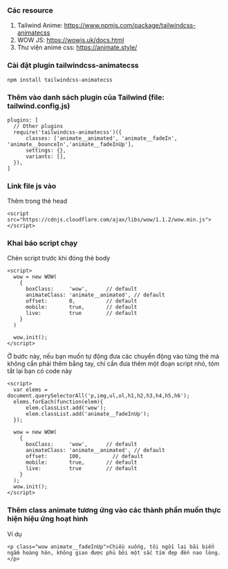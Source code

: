 ### Các resource

1. Tailwind Anime: https://www.npmjs.com/package/tailwindcss-animatecss
2. WOW JS: https://wowjs.uk/docs.html
3. Thư viện anime css: https://animate.style/

### Cài đặt plugin tailwindcss-animatecss

`npm install tailwindcss-animatecss`

### Thêm vào danh sách plugin của Tailwind (file: tailwind.config.js)

```
plugins: [
  // Other plugins
  require('tailwindcss-animatecss')({
      classes: ['animate__animated', 'animate__fadeIn', 'animate__bounceIn','animate__fadeInUp'],
      settings: {},
      variants: [],
  }),
]
```

### Link file js vào

Thêm trong thẻ head

```
<script src="https://cdnjs.cloudflare.com/ajax/libs/wow/1.1.2/wow.min.js"></script>
```

### Khai báo script chạy

Chèn script trước khi đóng thẻ body

```
<script>
  wow = new WOW(
    {
      boxClass:     'wow',      // default
      animateClass: 'animate__animated', // default
      offset:       0,          // default
      mobile:       true,       // default
      live:         true        // default
    }
  )

  wow.init();
</script>
```

Ở bước này, nếu bạn muốn tự động đưa các chuyển động vào từng thẻ mà không cần phải thêm bằng tay, chỉ cần đưa thêm một đoạn script nhỏ, tóm tắt lại bạn có code này

```
<script>
  var elems = document.querySelectorAll('p,img,ul,ol,h1,h2,h3,h4,h5,h6');
  elems.forEach(function(elem){
      elem.classList.add('wow');
      elem.classList.add('animate__fadeInUp');
  });

  wow = new WOW(
    {
      boxClass:     'wow',      // default
      animateClass: 'animate__animated', // default
      offset:       100,          // default
      mobile:       true,       // default
      live:         true        // default
    }
  );
  wow.init();
</script>
```

### Thêm class animate tương ứng vào các thành phần muốn thực hiện hiệu ứng hoạt hình

Ví dụ
```
<p class="wow animate__fadeInUp">Chiều xuống, tôi ngồi lại bãi biển ngắm hoàng hôn, không gian được phủ bởi một sắc tím đẹp đến nao lòng.</p>
```
